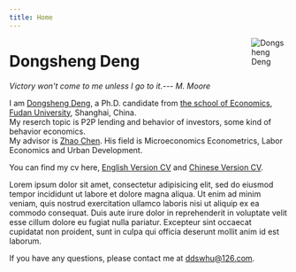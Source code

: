 ```yaml
---
title: Home
---
```


[<img src="/img/bio.png" style="max-width:13%;min-width:40px;float:right;" alt="Dongsheng Deng" />](https://ddswhu.me/)

# Dongsheng Deng

*Victory won't come to me unless I go to it.--- M. Moore*

I am [Dongsheng Deng](https://ddswhu.me/), a Ph.D. candidate from [the school of Economics](http://www.econ.fudan.edu.cn/), [Fudan University](http://www.fudan.edu.cn/2016/index.html), Shanghai, China. <br>
My reserch topic is P2P lending and behavior of investors, some kind of behavior economics.<br> 
My advisor is [Zhao Chen](http://www.econ.fudan.edu.cn/teacherdetail.php?tid=11). His field is Microeconomics Econometrics, Labor Economics and Urban Development. <br>

You can find my cv here, [English Version CV](/archive/EthanDENG-CV-EN.pdf) and  [Chinese Version CV](/archive/EthanDENG-CV-CN.pdf).

Lorem ipsum dolor sit amet, consectetur adipisicing elit, sed do eiusmod
tempor incididunt ut labore et dolore magna aliqua. Ut enim ad minim veniam,
quis nostrud exercitation ullamco laboris nisi ut aliquip ex ea commodo
consequat. Duis aute irure dolor in reprehenderit in voluptate velit esse
cillum dolore eu fugiat nulla pariatur. Excepteur sint occaecat cupidatat non
proident, sunt in culpa qui officia deserunt mollit anim id est laborum.

If you have any questions, please contact me at [ddswhu@126.com](mailto:ddswhu@126.com). 

<!-- <center><img src="/img/fudan.jpg" width = "500" alt="Fudan University"/></center> -->







